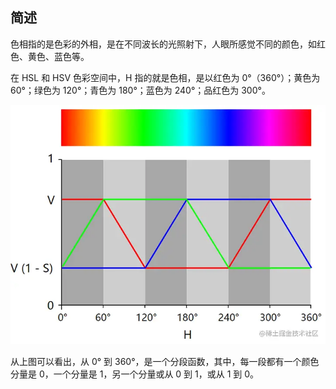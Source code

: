 ## 简述

色相指的是色彩的外相，是在不同波长的光照射下，人眼所感觉不同的颜色，如红色、黄色、蓝色等。

在 HSL 和 HSV 色彩空间中，H 指的就是色相，是以红色为 0°（360°）；黄色为 60°；绿色为 120°；青色为 180°；蓝色为 240°；品红色为 300°。

<img src="../img/hue.awebp" />

从上图可以看出，从 0° 到 360°，是一个分段函数，其中，每一段都有一个颜色分量是 0，一个分量是 1，另一个分量或从 0 到 1，或从 1 到 0。
